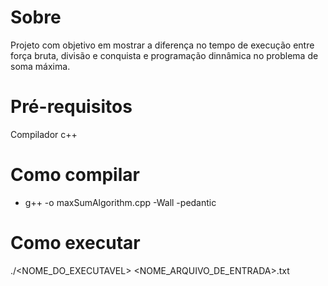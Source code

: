 # Sobre
Projeto com objetivo em mostrar a diferença no tempo de execução entre força bruta, divisão e conquista e programação dinnâmica no problema de soma máxima.

# Pré-requisitos
Compilador c++

# Como compilar
- g++ -o <NOME> maxSumAlgorithm.cpp -Wall -pedantic

# Como executar
./<NOME_DO_EXECUTAVEL> <NOME_ARQUIVO_DE_ENTRADA>.txt